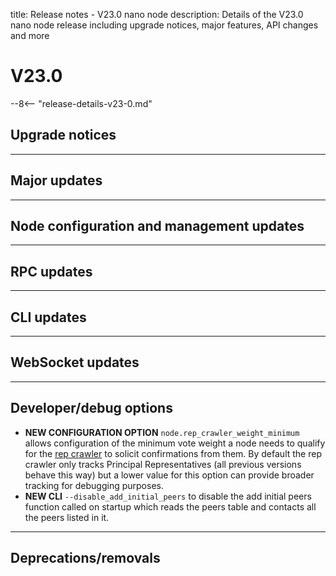 title: Release notes - V23.0 nano node
description: Details of the V23.0 nano node release including upgrade notices, major features, API changes and more

# V23.0

--8<-- "release-details-v23-0.md"

## Upgrade notices

---

## Major updates

---

## Node configuration and management updates

---

## RPC updates

---

## CLI updates



---

## WebSocket updates

---

## Developer/debug options

* **NEW CONFIGURATION OPTION** `node.rep_crawler_weight_minimum` allows configuration of the minimum vote weight a node needs to qualify for the [rep crawler](../node-implementation/voting.md#rep-crawler) to solicit confirmations from them. By default the rep crawler only tracks Principal Representatives (all previous versions behave this way) but a lower value for this option can provide broader tracking for debugging purposes.
* **NEW CLI** `--disable_add_initial_peers` to disable the add initial peers function called on startup which reads the peers table and contacts all
the peers listed in it.


---

## Deprecations/removals
